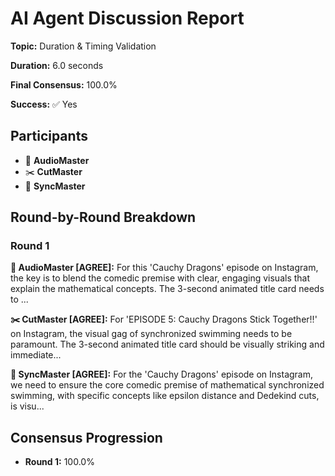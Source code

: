 # AI Agent Discussion Report

**Topic:** Duration & Timing Validation

**Duration:** 6.0 seconds

**Final Consensus:** 100.0%

**Success:** ✅ Yes

## Participants

- 🎵 **AudioMaster**
- ✂️ **CutMaster**
- 🎯 **SyncMaster**

## Round-by-Round Breakdown

### Round 1

**🎵 AudioMaster [AGREE]:** For this 'Cauchy Dragons' episode on Instagram, the key is to blend the comedic premise with clear, engaging visuals that explain the mathematical concepts.  The 3-second animated title card needs to ...

**✂️ CutMaster [AGREE]:** For 'EPISODE 5: Cauchy Dragons Stick Together!!' on Instagram, the visual gag of synchronized swimming needs to be paramount. The 3-second animated title card should be visually striking and immediate...

**🎯 SyncMaster [AGREE]:** For the 'Cauchy Dragons' episode on Instagram, we need to ensure the core comedic premise of mathematical synchronized swimming, with specific concepts like epsilon distance and Dedekind cuts, is visu...

## Consensus Progression

- **Round 1:** 100.0%
